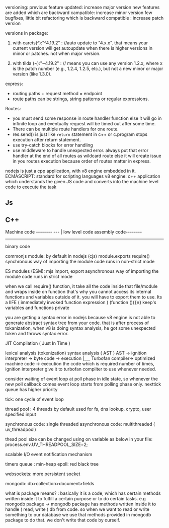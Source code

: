 versioning:
previous feature updated: increase major version
new features are added which are backward campatible: increase minor version
few bugfixes, little bit refactoring which is backward compatible : increase patch version

versions in package:

1. with carets(^):"^4.19.2" : //auto update to "4.x.x". that means your current version will get autoupdate when there is higher versions in minor or patches. not when major version.

2. with tilda (~):"~4.19.2" : // means you can use any version 1.2.x, where x is the patch number (e.g., 1.2.4, 1.2.5, etc.), but not a new minor or major version (like 1.3.0).

express:

- routing paths + request method = endpoint
- route paths can be strings, string patterns or regular expressions.

Routes:

- you must send some response in route handler function else it will go in infinite loop and eventually request will be timed out after some time.
- There can be multiple route handlers for one route.
- res.send() is just like `return` statement in c++ or c.program stops execution after return statement.
- use try-catch blocks for error handling
- use middleware to handle unexpected error. always put that error handler at the end of all routes as wildcard route else it will create issue in you routes execution because order of routes matter in express.

nodejs is just a cpp application, with v8 engine embedded in it.
ECMASCRIPT: standard for scripting languages
v8 engine: c++ application which understands the given JS code and converts into the machine level code to execute the task

## Js

## C++

Machine code --------
--- | low level code
assembly code--------

---

binary code

commonjs module: by default in nodejs (cjs)
module.exports
require()
synchronous way of importing the module
code runs in non-strict mode

ES modules (ESM): mjs
import, export
asynchronous way of importing the module
code runs in strict mode

when we call require() function, it take all the code inside that file/module and wraps inside on function that's why you cannot access its internal functions and variables outside of it. you will have to export them to use.
Its a IIFE ( immediately invoked function expression )
(function (){})()
keep's variables and functions private

you are getting a syntax error in nodejs because v8 engine is not able to generate abstract syntax tree from your code. that is after process of tokanization, when v8 is doing syntax analysis, he got some unexpected token and throws syntax error.

JIT Compilation ( Just In Time )

lexical analysis (tokenization)
syntax analysis ( AST )
AST -> ignition interpreter -> byte code -> execution
|\_\_\_ Turbofan compiler-> optimized machine code -> execution
the code which is required number of times, ignition interpreter give it to turbofan compilter to use whenever needed.

consider waiting of event loop at poll phase in idle state, so whenever the new poll callback comes event loop starts from polling phase only.
nexttick queue has higher priority

tick: one cycle of event loop

thread pool : 4 threads by default
used for fs, dns lookup, crypto, user specified input

synchronous code: single threaded
asynchronous code: multithreaded ( uv_threadpool)

thead pool size can be changed using on variable as below in your file:
process.env.UV_THREADPOOL_SIZE=2;

scalable I/O event notification mechanism

timers queue : min-heap
epoll: red black tree

websockets: more persistent socket

mongodb:
db>collection>document>fields

what is package means? : basically it is a code, which has certain methods written inside it to fulfill a certain purpose or to do certain tasks.
e.g mongodb package
-> mongodb package has methods written inside it to handle ( read, write ) db from code. so when we want to read or write something to our database we use that methods provided in
mongodb package to do that. we don't write that code by ourself.
